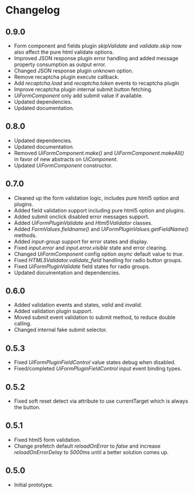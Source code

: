 # Changelog

## 0.9.0
 - Form component and fields plugin *skipValidate* and *validate.skip* now also affect the pure html validate options.
 - Improved JSON response plugin error handling and added message property consumption as output error.
 - Changed JSON response plugin unknown option.
 - Remove recaptcha plugin execute callback.
 - Add *recaptcha.load* and *recaptcha.token* events to recaptcha plugin
 - Improve recaptcha plugin internal submit button fetching.
 - *UiFormComponent* only add submit value if available.
 - Updated dependencies.
 - Updated documentation.

## 0.8.0
 - Updated dependencies.
 - Updated documentation.
 - Removed *UiFormComponent.make()* and *UiFormComponent.makeAll()* in favor of new abstracts on *UiComponent*.
 - Updated *UiFormComponent* constructor.

## 0.7.0
 - Cleaned up the form validation logic, includes pure html5 option and plugins.
 - Added field validation support including pure html5 option and plugins.
 - Added submit onclick disabled error messages support.
 - Added *UiFormPluginValidate* and *Html5Validator* classes.
 - Added *FormValues.fieldname()* and *UiFormPluginValues.getFieldName()* methods.
 - Added *input-group* support for error states and display.
 - Fixed *input.error* and *input.error.visible* state and error clearing.
 - Changed *UiFormComponent* config option *async* default value to *true*.
 - Fixed *HTML5Validator.validate_field* handling for radio button groups.
 - Fixed *UiFormPluginValidate* field states for radio groups.
 - Updated documentation and dependencies.

## 0.6.0
 - Added validation events and states, *valid* and *invalid*.
 - Added validation plugin support.
 - Moved submit event validation to submit method, to reduce double calling.
 - Changed internal fake submit selector.

## 0.5.3
 - Fixed *UiFormPluginFieldControl* value states debug when disabled.
 - Fixed/completed *UiFormPluginFieldControl* input event binding types.

## 0.5.2
 - Fixed soft reset detect via attribute to use currentTarget which is always the button.

## 0.5.1
 - Fixed html5 form validation.
 - Change prefetch default *reloadOnError* to *false* and increase *reloadOnErrorDelay* to *5000*ms until a better solution comes up.

## 0.5.0
 - Initial prototype.
